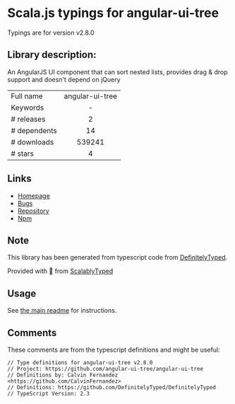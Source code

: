
# Scala.js typings for angular-ui-tree

Typings are for version v2.8.0

## Library description:
An AngularJS UI component that can sort nested lists, provides drag & drop support and doesn't depend on jQuery

|                    |                 |
| ------------------ | :-------------: |
| Full name          | angular-ui-tree |
| Keywords           | - |
| # releases         | 2 |
| # dependents       | 14 |
| # downloads        | 539241 |
| # stars            | 4 |

## Links
- [Homepage](https://github.com/angular-ui-tree/angular-ui-tree#readme)
- [Bugs](https://github.com/angular-ui-tree/angular-ui-tree/issues)
- [Repository](https://github.com/angular-ui-tree/angular-ui-tree)
- [Npm](https://www.npmjs.com/package/angular-ui-tree)
    


## Note
This library has been generated from typescript code from [DefinitelyTyped](https://definitelytyped.org).

Provided with :purple_heart: from [ScalablyTyped](https://github.com/oyvindberg/ScalablyTyped)

## Usage
See [the main readme](../../readme.md) for instructions.

## Comments

These comments are from the typescript definitions and might be useful:
```
// Type definitions for angular-ui-tree v2.8.0
// Project: https://github.com/angular-ui-tree/angular-ui-tree
// Definitions by: Calvin Fernandez <https://github.com/CalvinFernandez>
// Definitions: https://github.com/DefinitelyTyped/DefinitelyTyped
// TypeScript Version: 2.3

```

